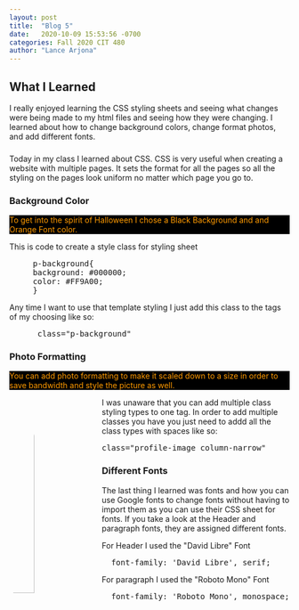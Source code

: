 ```yaml
---
layout: post
title:  "Blog 5"
date:   2020-10-09 15:53:56 -0700
categories: Fall 2020 CIT 480
author: "Lance Arjona"
---
```


 <link href="https://fonts.googleapis.com/css2?family=David+Libre:wght@500&family=Roboto+Mono:wght@300&display=swap" rel="stylesheet">

<style>
.p-background{
     background: #000000;
     color: #FF9A00;
}

.column-narrow{
  width: 30%;
  float: left;
  padding-right: 3%;
  min-height 175px;
}

.profile-image{
  border-radius: 50%;

h2 {
  font-family: 'David Libre', serif;
}

h3 {
  font-family: 'David Libre', serif;
}

p {
  font-family: 'Roboto Mono', monospace;
}
}
</style>

<h2>What I Learned</h2>
<p>I really enjoyed learning the CSS styling sheets and seeing what changes were being made to my html files and seeing how they were changing. I learned about how to change background colors, change format photos, and add different fonts.</p>

<h3></h3>
<p>Today in my class I learned about CSS. CSS is very useful when creating a website with multiple pages. It sets the format for all the pages so all the styling on the pages look uniform no matter which page you go to.<p>

<h3>Background Color</h3>
<p class="p-background"> To get into the spirit of Halloween I chose a Black Background and and Orange Font color.</p>

<p>This is code to create a style class for styling sheet</p>
<pre>
     p-background{
     background: #000000;
     color: #FF9A00;
     }
</pre>

<p>Any time I want to use that template styling I just add this class to the tags of my choosing like so:</p>
<pre>
      class="p-background"
</pre>

<h3>Photo Formatting</h3>
<p class="p-background">You can add photo formatting to make it scaled down to a size in order to save bandwidth and style the picture as well.</p>
<img src="https://cdn.glitch.com/ab9b951e-320f-4d21-b60c-0af9db4c58b0%2FLance.jpg?v=1602194264750" alt="Lance Arjona" class="profile-image column-narrow">

<p>I was unaware that you can add multiple class styling types to one tag. In order to add multiple classes you have you just need to addd all the class types with spaces like so:</p>
<pre>class="profile-image column-narrow"</pre>

<h3>Different Fonts</h3>
<p>The last thing I learned was fonts and how you can use Google fonts to change fonts without having to import them as you can use their CSS sheet for fonts. If you take a look at the Header and paragraph fonts, they are assigned different fonts.</p>

<p>For Header I used the "David Libre" Font</p>
<pre>
  font-family: 'David Libre', serif;
</pre>

<p>For paragraph I used the "Roboto Mono" Font</p>
<pre>
  font-family: 'Roboto Mono', monospace;
</pre>


